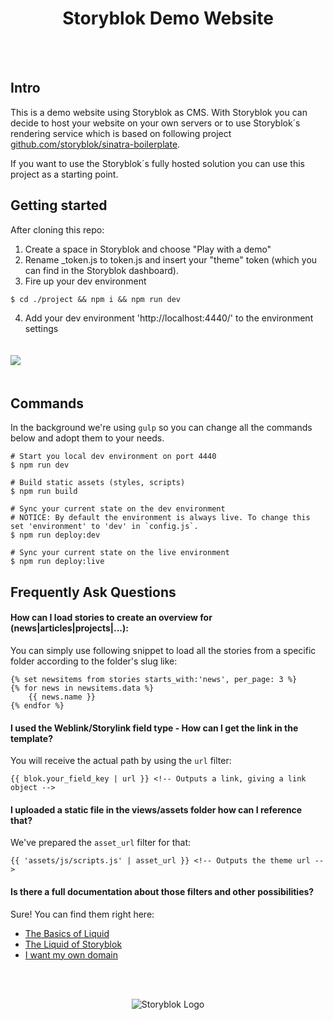 <p align="center">
  <h1 align="center">Storyblok Demo Website</h1>
</p>
<br><br>

## Intro

This is a demo website using Storyblok as CMS. With Storyblok you can decide to host your website on your own servers or to use Storyblok´s rendering service which is based on following project [github.com/storyblok/sinatra-boilerplate](https://github.com/storyblok/sinatra-boilerplate).

If you want to use the Storyblok´s fully hosted solution you can use this project as a starting point.

## Getting started

After cloning this repo:

1. Create a space in Storyblok and choose "Play with a demo"
2. Rename _token.js to token.js and insert your "theme" token (which you can find in the Storyblok dashboard).
3. Fire up your dev environment
```
$ cd ./project && npm i && npm run dev
```
4. Add your dev environment 'http://localhost:4440/' to the environment settings

<img style="margin: 20px 0;" src="https://a.storyblok.com/f/42225/2292x1278/a193038be7/quickstart.jpg" />

## Commands

In the background we're using `gulp` so you can change all the commands below and adopt them to your needs.
```
# Start you local dev environment on port 4440
$ npm run dev

# Build static assets (styles, scripts)
$ npm run build

# Sync your current state on the dev environment
# NOTICE: By default the environment is always live. To change this set 'environment' to 'dev' in `config.js`.
$ npm run deploy:dev

# Sync your current state on the live environment
$ npm run deploy:live
```

## Frequently Ask Questions

#### How can I load stories to create an overview for (news|articles|projects|...):

You can simply use following snippet to load all the stories from a specific folder according to the folder's slug like:

```
{% set newsitems from stories starts_with:'news', per_page: 3 %}
{% for news in newsitems.data %}
    {{ news.name }}
{% endfor %}
```

#### I used the Weblink/Storylink field type - How can I get the link in the template?
You will receive the actual path by using the `url` filter:

```
{{ blok.your_field_key | url }} <!-- Outputs a link, giving a link object -->
```

#### I uploaded a static file in the views/assets folder how can I reference that?
We've prepared the `asset_url` filter for that:

```
{{ 'assets/js/scripts.js' | asset_url }} <!-- Outputs the theme url -->
```

#### Is there a full documentation about those filters and other possibilities?

Sure! You can find them right here:

- [The Basics of Liquid](https://www.storyblok.com/docs/Rendering-Service/the-basics-of-liquid)
- [The Liquid of Storyblok](https://www.storyblok.com/docs/Rendering-Service/Theme-Documentation)
- [I want my own domain](https://www.storyblok.com/docs/Rendering-Service/Introduction)

<br>
<br>
<p align="center">
<img src="https://a.storyblok.com/f/39898/1c9c224705/storyblok_black.svg" alt="Storyblok Logo">
</p>
